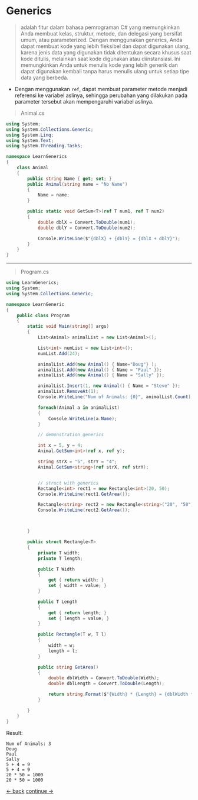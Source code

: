 # Generics
> adalah fitur dalam bahasa pemrograman C# yang memungkinkan Anda membuat kelas, struktur, metode, dan delegasi yang bersifat umum, atau parameterized. Dengan menggunakan generics, Anda dapat membuat kode yang lebih fleksibel dan dapat digunakan ulang, karena jenis data yang digunakan tidak ditentukan secara khusus saat kode ditulis, melainkan saat kode digunakan atau diinstansiasi. Ini memungkinkan Anda untuk menulis kode yang lebih generik dan dapat digunakan kembali tanpa harus menulis ulang untuk setiap tipe data yang berbeda.

* Dengan menggunakan `ref`, dapat membuat parameter metode menjadi referensi ke variabel aslinya, sehingga perubahan yang dilakukan pada parameter tersebut akan mempengaruhi variabel aslinya.


> Animal.cs

```csharp
using System;
using System.Collections.Generic;
using System.Linq;
using System.Text;
using System.Threading.Tasks;

namespace LearnGenerics
{
    class Animal
    {
        public string Name { get; set; }
        public Animal(string name = "No Name")
        {
            Name = name;
        }

        public static void GetSum<T>(ref T num1, ref T num2)
        {
            double dblX = Convert.ToDouble(num1);
            double dblY = Convert.ToDouble(num2);

            Console.WriteLine($"{dblX} + {dblY} = {dblX + dblY}");
        }
    }
}

```

----------

> Program.cs

```csharp
using LearnGenerics;
using System;
using System.Collections.Generic;

namespace LearnGeneric
{
    public class Program
    {
        static void Main(string[] args) 
        {
            List<Animal> animalList = new List<Animal>();

            List<int> numList = new List<int>();
            numList.Add(24);

            animalList.Add(new Animal() { Name="Doug"} );
            animalList.Add(new Animal() { Name = "Paul" });
            animalList.Add(new Animal() { Name = "Sally" });

            animalList.Insert(1, new Animal() { Name = "Steve" });
            animalList.RemoveAt(1);
            Console.WriteLine("Num of Animals: {0}", animalList.Count);

            foreach(Animal a in animalList) 
            {
                Console.WriteLine(a.Name);
            }

            // demonstration generics

            int x = 5, y = 4;
            Animal.GetSum<int>(ref x, ref y);

            string strX = "5", strY = "4";
            Animal.GetSum<string>(ref strX, ref strY);


            // struct with generics
            Rectangle<int> rect1 = new Rectangle<int>(20, 50);
            Console.WriteLine(rect1.GetArea());

            Rectangle<string> rect2 = new Rectangle<string>("20", "50");
            Console.WriteLine(rect2.GetArea());



        }

        public struct Rectangle<T>
        {
            private T width;
            private T length;

            public T Width
            {
                get { return width; }
                set { width = value; }
            }

            public T Length
            {
                get { return length; }
                set { length = value; }
            }

            public Rectangle(T w, T l) 
            {
                width = w;
                length = l;
            }

            public string GetArea()
            {
                double dblWidth = Convert.ToDouble(Width);
                double dblLength = Convert.ToDouble(Length);

                return string.Format($"{Width} * {Length} = {dblWidth * dblLength}");
            }

        }
    }
}

```


Result: 
```terminal
Num of Animals: 3
Doug
Paul
Sally
5 + 4 = 9
5 + 4 = 9
20 * 50 = 1000
20 * 50 = 1000
```





[<- back](https://github.com/QuackPlayground/csharp/blob/main/theory/basic/27.md)
[continue ->](https://github.com/QuackPlayground/csharp/blob/main/theory/basic/29.md)
